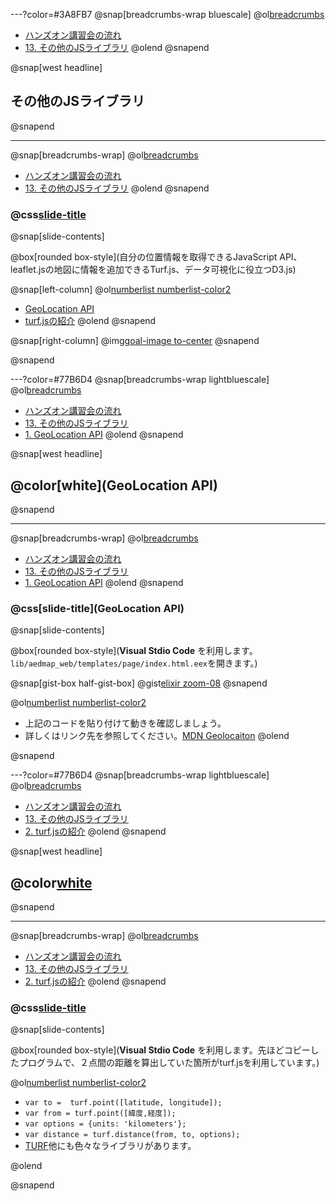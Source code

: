 ---?color=#3A8FB7
@snap[breadcrumbs-wrap bluescale]
@ol[breadcrumbs](false)
- [ハンズオン講習会の流れ](#/2)
- [13. その他のJSライブラリ](#/)
@olend
@snapend

@snap[west headline]
## その他のJSライブラリ
@snapend

---
@snap[breadcrumbs-wrap]
@ol[breadcrumbs](false)
- [ハンズオン講習会の流れ](#/2)
- [13. その他のJSライブラリ](#/)
@olend
@snapend

### @css[slide-title](その他のJSライブラリ)

@snap[slide-contents]

@box[rounded box-style](自分の位置情報を取得できるJavaScript API、leaflet.jsの地図に情報を追加できるTurf.js、データ可視化に役立つD3.js)

@snap[left-column]
@ol[numberlist numberlist-color2](false)
- [GeoLocation API](#/)
- [turf.jsの紹介](#/)
@olend
@snapend

@snap[right-column]
@img[goal-image to-center](template/img/Page-transition-13/mylocation.png)
@snapend

@snapend


---?color=#77B6D4
@snap[breadcrumbs-wrap lightbluescale]
@ol[breadcrumbs](false)
- [ハンズオン講習会の流れ](#/2)
- [13. その他のJSライブラリ](#/)
- [1. GeoLocation API](#/)
@olend
@snapend

@snap[west headline]
## @color[white](GeoLocation API)
@snapend

---
@snap[breadcrumbs-wrap]
@ol[breadcrumbs](false)
- [ハンズオン講習会の流れ](#/2)
- [13. その他のJSライブラリ](#/)
- [1. GeoLocation API](#/)
@olend
@snapend

### @css[slide-title](GeoLocation API)

@snap[slide-contents]

@box[rounded box-style](**Visual Stdio Code** を利用します。```lib/aedmap_web/templates/page/index.html.eex```を開きます。)

@snap[gist-box half-gist-box]
@gist[elixir zoom-08](Yoosuke/d56848eecd50e14924cf2be6f8d6b1d1)
@snapend

@ol[numberlist numberlist-color2](false)
- 上記のコードを貼り付けて動きを確認しましょう。
- 詳しくはリンク先を参照してください。[MDN Geolocaiton](https://developer.mozilla.org/ja/docs/Web/API/Geolocation/Using_geolocation)
@olend



@snapend

---?color=#77B6D4
@snap[breadcrumbs-wrap lightbluescale]
@ol[breadcrumbs](false)
- [ハンズオン講習会の流れ](#/2)
- [13. その他のJSライブラリ](#/)
- [2. turf.jsの紹介](#/)
@olend
@snapend

@snap[west headline]
## @color[white](turf.jsの紹介)
@snapend

---
@snap[breadcrumbs-wrap]
@ol[breadcrumbs](false)
- [ハンズオン講習会の流れ](#/2)
- [13. その他のJSライブラリ](#/)
- [2. turf.jsの紹介](#/)
@olend
@snapend

### @css[slide-title](turf.jsの紹介)

@snap[slide-contents]

@box[rounded box-style](**Visual Stdio Code** を利用します。先ほどコピーしたプログラムで、２点間の距離を算出していた箇所がturf.jsを利用しています。)

@ol[numberlist numberlist-color2](false)
- ```var to =  turf.point([latitude, longitude]);```
- ```var from = turf.point([緯度,経度]);```
- ```var options = {units: 'kilometers'};```
- ```var distance = turf.distance(from, to, options);```
- [TURF](http://turfjs.org/)他にも色々なライブラリがあります。

@olend

@snapend

